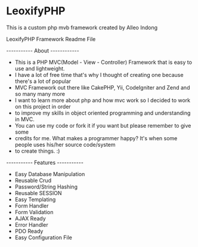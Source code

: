 LeoxifyPHP
==========

This is a custom php mvb framework created by Alleo Indong


LeoxifyPHP Framework Readme File

----------- About ------------

- This is a PHP MVC(Model - View - Controller) Framework that is easy to use and lightweight.
- I have a lot of free time that's why I thought of creating one because there's a lot of popular
- MVC Framework out there like CakePHP, Yii, CodeIgniter and Zend and so many many more
- I want to learn more about php and how mvc work so I decided to work on this project in order
- to improve my skills in object oriented programming and understanding in MVC.
- You can use my code or fork it if you want but please remember to give some
- credits for me. What makes a programmer happy? It's when some people uses his/her source code/system
- to create things. :)


----------- Features -----------

- Easy Database Manipulation
- Reusable Crud
- Password/String Hashing
- Reusable SESSION
- Easy Templating
- Form Handler
- Form Validation
- AJAX Ready
- Error Handler
- PDO Ready
- Easy Configuration File
